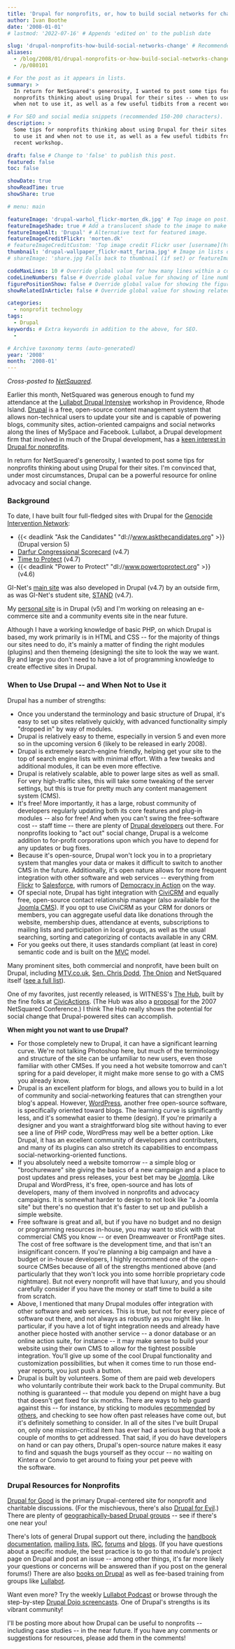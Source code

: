 ```yaml
---
title: 'Drupal for nonprofits, or, how to build social networks for change'
author: Ivan Boothe
date: '2008-01-01'
# lastmod: '2022-07-16' # Appends 'edited on' to the publish date

slug: 'drupal-nonprofits-how-build-social-networks-change' # Recommended length is 3 to 5 words.
aliases:
  - /blog/2008/01/drupal-nonprofits-or-how-build-social-networks-change
  - /p/080101

# For the post as it appears in lists.
summary: >
  In return for NetSquared's generosity, I wanted to post some tips for
  nonprofits thinking about using Drupal for their sites -- when to use it and
  when not to use it, as well as a few useful tidbits from a recent workshop.

# For SEO and social media snippets (recommended 150-200 characters).
description: >
  Some tips for nonprofits thinking about using Drupal for their sites -- when
  to use it and when not to use it, as well as a few useful tidbits from a
  recent workshop.

draft: false # Change to 'false' to publish this post.
featured: false
toc: false

showDate: true
showReadTime: true
showShare: true

# menu: main

featureImage: 'drupal-warhol_flickr-morten_dk.jpg' # Top image on post.
featureImageShade: true # Add a translucent shade to the image to make overlaid text easier to read.
featureImageAlt: 'Drupal' # Alternative text for featured image.
featureImageCreditFlickr: 'morten.dk'
# featureImageCreditCustom: 'Top image credit Flickr user [username](https://www.flickr.com/photos/username).'
thumbnail: 'drupal-wallpaper_flickr-matt_farina.jpg' # Image in lists of posts.
# shareImage: 'share.jpg Falls back to thumbnail (if set) or featureImage.

codeMaxLines: 10 # Override global value for how many lines within a code block before auto-collapsing.
codeLineNumbers: false # Override global value for showing of line numbers within code block.
figurePositionShow: false # Override global value for showing the figure label.
showRelatedInArticle: false # Override global value for showing related posts in this series at the end of the content.

categories:
  - nonprofit technology
tags:
  - Drupal
keywords: # Extra keywords in addition to the above, for SEO.
  -

# Archive taxonomy terms (auto-generated)
year: '2008'
month: '2008-01'
---
```


_Cross-posted to
[NetSquared](https://web.archive.org/web/20080531044257/http://www.netsquared.org/blog/quixotic/drupal-nonprofits-or-how-build-social-networks-change)._

Earlier this month, NetSquared was generous enough to fund my attendance at the
[Lullabot Drupal Intensive](https://web.archive.org/web/20080705122154/http://www.lullabot.com/workshop/both-fall-workshops/providence-ri-2007)
workshop in Providence, Rhode Island. [Drupal](https://www.drupal.org/) is a
free, open-source content management system that allows non-technical users to
update your site and is capable of powering blogs, community sites,
action-oriented campaigns and social networks along the lines of MySpace and
Facebook. Lullabot, a Drupal development firm that involved in much of the
Drupal development, has a
[keen interest in Drupal for nonprofits](https://www.lullabot.com/articles/how-drupal-will-save-the-world).

In return for NetSquared's generosity, I wanted to post some tips for nonprofits
thinking about using Drupal for their sites. I'm convinced that, under most
circumstances, Drupal can be a powerful resource for online advocacy and
social change.

### Background

To date, I have built four full-fledged sites with Drupal for the
[Genocide Intervention Network](https://web.archive.org/web/20080804233456/http://www.genocideintervention.net/):

- {{< deadlink "Ask the Candidates" "dl://www.askthecandidates.org" >}} (Drupal
  version 5)
- [Darfur Congressional Scorecard](https://web.archive.org/web/20080801050841/http://www.darfurscores.org/)
  (v4.7)
- [Time to Protect](https://web.archive.org/web/20070208211701/http://www.timetoprotect.org/)
  (v4.7)
- {{< deadlink "Power to Protect" "dl://www.powertoprotect.org" >}} (v4.6)

GI-Net's
[main site](https://web.archive.org/web/20080804233456/http://www.genocideintervention.net/)
was also developed in Drupal (v4.7) by an outside firm, as was GI-Net's student
site, [STAND](https://standnow.org/) (v4.7).

My
[personal site](https://web.archive.org/web/20170312021724/http://www.quixoticlife.net/)
is in Drupal (v5) and I'm working on releasing an e-commerce site and a
community events site in the near future.

Although I have a working knowledge of basic PHP, on which Drupal is based, my
work primarily is in HTML and CSS -- for the majority of things our sites need
to do, it's mainly a matter of finding the right modules (plugins) and then
themeing (designing) the site to look the way we want. By and large you don't
need to have a lot of programming knowledge to create effective sites in Drupal.

### When to Use Drupal -- and When Not to Use it

Drupal has a number of strengths:

- Once you understand the terminology and basic structure of Drupal, it's easy
  to set up sites relatively quickly, with advanced functionality simply
  "dropped in" by way of modules.
- Drupal is relatively easy to theme, especially in version 5 and even more so
  in the upcoming version 6 (likely to be released in early 2008).
- Drupal is extremely search-engine friendly, helping get your site to the top
  of search engine lists with minimal effort. With a few tweaks and additional
  modules, it can be even more effective.
- Drupal is relatively scalable, able to power large sites as well as small. For
  very high-traffic sites, this will take some tweaking of the server settings,
  but this is true for pretty much any content management system (CMS).
- It's free! More importantly, it has a large, robust community of developers
  regularly updating both its core features and plug-in modules -- also for
  free! And when you can't swing the free-software cost -- staff time -- there
  are plenty of [Drupal developers](https://www.drupal.org/drupal-services) out
  there. For nonprofits looking to "act out" social change, Drupal is a welcome
  addition to for-profit corporations upon which you have to depend for any
  updates or bug fixes.
- Because it's open-source, Drupal won't lock you in to a proprietary system
  that mangles your data or makes it difficult to switch to another CMS in the
  future. Additionally, it's open nature allows for more frequent integration
  with other software and web services -- everything from
  [Flickr](https://www.flickr.com/) to
  [Salesforce](https://www.salesforce.com/), with rumors of
  [Democracy in Action](https://web.archive.org/web/20080806144433/http://www2.democracyinaction.org/)
  on the way.
- Of special note, Drupal has tight integration with
  [CiviCRM](https://civicrm.org/) and equally free, open-source contact
  relationship manager (also available for the
  [Joomla CMS](https://www.joomla.org/)). If you opt to use CiviCRM as your CRM
  for donors or members, you can aggregate useful data like donations through
  the website, membership dues, attendance at events, subscriptions to mailing
  lists and participation in local groups, as well as the usual searching,
  sorting and categorizing of contacts available in any CRM.
- For you geeks out there, it uses standards compliant (at least in core)
  semantic code and is built on the
  [MVC](https://en.wikipedia.org/wiki/Model%E2%80%93view%E2%80%93controller) model.

Many prominent sites, both commercial and nonprofit, have been built on Drupal,
including
[MTV.co.uk](https://web.archive.org/web/20080801192132/http://www.mtv.co.uk/),
[Sen. Chris Dodd](https://web.archive.org/web/20080805060144/http://dodd.senate.gov/),
[The Onion](https://web.archive.org/web/20080108234632/http://www.theonion.com/content/index)
and NetSquared itself
([see a full list](https://web.archive.org/web/20080805075701/http://www.netsquared.org/)).

One of my favorites, just recently released, is WITNESS's
[The Hub](https://web.archive.org/web/20071220024321/http://hub.witness.org/),
built by the fine folks at [CivicActions](https://civicactions.com/). (The Hub
was also a
[proposal](https://web.archive.org/web/20070817032657/http://www.netsquared.org/projects/proposals/hub)
for the 2007 NetSquared Conference.) I think The Hub really shows the potential
for social change that Drupal-powered sites can accomplish.

**When might you not want to use Drupal?**

- For those completely new to Drupal, it can have a significant learning curve.
  We're not talking Photoshop here, but much of the terminology and structure of
  the site can be unfamiliar to new users, even those familiar with other CMSes.
  If you need a hot website tomorrow and can't spring for a paid developer, it
  might make more sense to go with a CMS you already know.
- Drupal is an excellent platform for blogs, and allows you to build in a lot of
  community and social-networking features that can strengthen your blog's
  appeal. However, [WordPress](https://wordpress.org/), another free open-source
  software, is specifically oriented toward blogs. The learning curve is
  significantly less, and it's somewhat easier to theme (design). If you're
  primarily a designer and you want a straightforward blog site without having
  to ever see a line of PHP code, WordPress may well be a better option. Like
  Drupal, it has an excellent community of developers and contributers, and many
  of its plugins can also stretch its capabilities to encompass
  social-networking-oriented functions.
- If you absolutely need a website tomorrow -- a simple blog or "brochureware"
  site giving the basics of a new campaign and a place to post updates and press
  releases, your best bet may be [Joomla](https://www.joomla.org/). Like Drupal
  and WordPress, it's free, open-source and has lots of developers, many of them
  involved in nonprofits and advocacy campaigns. It is somewhat harder to design
  to not look like "a Joomla site" but there's no question that it's faster to
  set up and publish a simple website.
- Free software is great and all, but if you have no budget and no design or
  programming resources in-house, you may want to stick with that commercial CMS
  you know -- or even Dreamweaver or FrontPage sites. The cost of free software
  is the development time, and that isn't an insignificant concern. If you're
  planning a big campaign and have a budget or in-house developers, I highly
  recommend one of the open-source CMSes because of all of the strengths
  mentioned above (and particularly that they won't lock you into some horrible
  proprietary code nightmare). But not every nonprofit will have that luxury,
  and you should carefully consider if you have the money or staff time to build
  a site from scratch.
- Above, I mentioned that many Drupal modules offer integration with other
  software and web services. This is true, but not for every piece of software
  out there, and not always as robustly as you might like. In particular, if you
  have a lot of tight integration needs and already have another piece hosted
  with another service -- a donor database or an online action suite, for
  instance -- it may make sense to build your website using their own CMS to
  allow for the tightest possible integration. You'll give up some of the cool
  Drupal functionality and customization possibilities, but when it comes time
  to run those end-year reports, you just push a button.
- Drupal is built by volunteers. Some of them are paid web developers who
  voluntarily contribute their work back to the Drupal community. But nothing is
  guaranteed -- that module you depend on might have a bug that doesn't get
  fixed for six months. There are ways to help guard against this -- for
  instance, by sticking to modules
  [recommended](https://web.archive.org/web/20080805011707/http://www.lullabot.com/audiocast/drupal_podcast_no_40_top_40_projects)
  by
  [others](https://web.archive.org/web/20080803004646/http://webpodge.com/2007/02/22/top-10-drupal-modules/),
  and checking to see how often past releases have come out, but it's definitely
  something to consider. In all of the sites I've built Drupal on, only one
  mission-critical item has ever had a serious bug that took a couple of months
  to get addressed. That said, if you do have developers on hand or can pay
  others, Drupal's open-source nature makes it easy to find and squash the bugs
  yourself as they occur -- no waiting on Kintera or Convio to get around to
  fixing your pet peeve with the software.

### Drupal Resources for Nonprofits

[Drupal for Good](https://groups.drupal.org/drupal-for-good) is the primary
Drupal-centered site for nonprofit and charitable discussions. (For the
mischievous, there's also
[Drupal for Evil](https://groups.drupal.org/drupal-for-evil).) There are plenty
of
[geographically-based Drupal groups](https://groups.drupal.org/og/all?filter0=&filter1=141&filter2=**ALL**)
-- see if there's one near you!

There's lots of general Drupal support out there, including the
[handbook documentation](https://web.archive.org/web/20080629032329/http://drupal.org/handbooks),
[mailing lists](https://web.archive.org/web/20080612200622/http://drupal.org/lists),
[IRC](https://drupal.org/node/108355), [forums](https://www.drupal.org/forum)
and [blogs](https://www.drupal.org/planet). (If you have questions about a
specific module, the best practice is to go to that module's project page on
Drupal and post an issue -- among other things, it's far more likely your
questions or concerns will be answered than if you post on the general forums!)
There are also [books on Drupal](https://www.drupal.org/books) as well as
fee-based training from groups like
[Lullabot](https://web.archive.org/web/20080804225909/http://www.lullabot.com/training).

Want even more? Try the weekly
[Lullabot Podcast](https://web.archive.org/web/20080108134222/http://www.lullabot.com/podcast)
or browse through the step-by-step
[Drupal Dojo screencasts](https://web.archive.org/web/20071230220904/http://drupaldojo.com/).
One of Drupal's strengths is its vibrant community!

I'll be posting more about how Drupal can be useful to nonprofits -- including
case studies -- in the near future. If you have any comments or suggestions for
resources, please add them in the comments!
